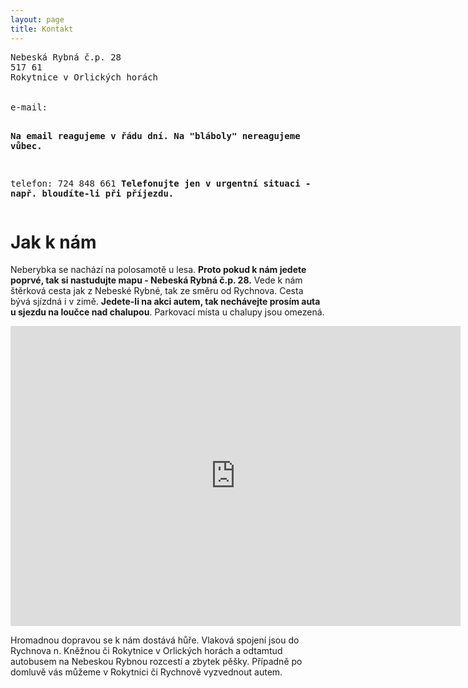 ```yaml
---
layout: page
title: Kontakt
---
```


<pre>
Nebeská Rybná č.p. 28
517 61
Rokytnice v Orlických horách


e-mail: <script language="JavaScript">
var username = "neberybka";
var hostname = "seznam.cz";
var full_email = username + "@" + hostname ;
document.write(full_email);
</script>
<strong>Na email reagujeme v řádu dní. Na "bláboly" nereagujeme vůbec.</strong>

telefon: 724 848 661
<strong>Telefonujte jen v urgentní situaci - např. bloudíte-li při příjezdu. </strong>
</pre>

<!--
IČO 22755187
spolek je zapsaný u Krajského soudu v Ostravě, složka L-->

# Jak k nám

Neberybka se nachází na polosamotě u lesa. <strong>Proto pokud k nám jedete poprvé, tak si nastudujte mapu - Nebeská Rybná č.p. 28.</strong> Vede k nám štěrková cesta jak z Nebeské Rybné, tak ze směru od Rychnova. Cesta bývá sjízdná i v zimě. <strong>Jedete-li na akci autem, tak nechávejte prosím auta u sjezdu na loučce nad chalupou</strong>. Parkovací místa u chalupy jsou omezená.

<iframe src="https://api.mapy.cz/frame?params=%7B%22x%22%3A16.40104449090424%2C%22y%22%3A50.18061739756064%2C%22base%22%3A%221%22%2C%22layers%22%3A%5B%5D%2C%22zoom%22%3A14%2C%22url%22%3A%22https%3A%2F%2Fen.mapy.cz%2Fs%2F2Tf5i%22%2C%22mark%22%3A%7B%22x%22%3A%2216.399714115232886%22%2C%22y%22%3A%2250.1829945037637%22%2C%22title%22%3A%22Nebesk%C3%A1%20Rybn%C3%A1%2028%2C%20Rokytnice%20v%20Orlick%C3%BDch%20hor%C3%A1ch%22%7D%2C%22overview%22%3Atrue%7D&amp;width=720&amp;height=480&amp;lang=en" width="720" height="480" style="border:none" frameBorder="0"></iframe>

Hromadnou dopravou se k nám dostává hůře. Vlaková spojení jsou do Rychnova n. Kněžnou či Rokytnice v Orlických horách a odtamtud autobusem na Nebeskou Rybnou rozcestí a zbytek pěšky. Případně po domluvě vás můžeme v Rokytnici či Rychnově vyzvednout autem.

<!--

## Podpora

<p>
Jsme nezisková organizace a většina našich příjmů pochází z dobrovolných darů našich příznivců. Pokud Vás oslovilo to, co děláme a můžete si to dovolit, budeme rádi, pokud nám na naše aktivity přispějete.
</p>

<p>
<pre>
Bankovní spojení: 2000291476/2010
</pre>
</p>

-->
